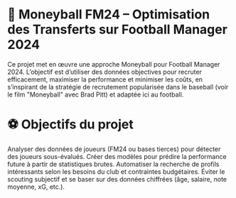# 🧠 Moneyball FM24 – Optimisation des Transferts sur Football Manager 2024
Ce projet met en œuvre une approche Moneyball pour Football Manager 2024. L’objectif est d’utiliser des données objectives pour recruter efficacement, maximiser la performance et minimiser les coûts, en s’inspirant de la stratégie de recrutement popularisée dans le baseball (voir le film "Moneyball" avec Brad Pitt) et adaptée ici au football.

# ⚽ Objectifs du projet
Analyser des données de joueurs (FM24 ou bases tierces) pour détecter des joueurs sous-évalués.
Créer des modèles pour prédire la performance future à partir de statistiques brutes.
Automatiser la recherche de profils intéressants selon les besoins du club et contraintes budgétaires.
Éviter le scouting subjectif et se baser sur des données chiffrées (âge, salaire, note moyenne, xG, etc.).
